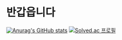 # 반갑읍니다
[![Anurag's GitHub stats](https://github-readme-stats.vercel.app/api?username=ringcho&theme=cobalt)](https://github.com/anuraghazra/github-readme-stats)
[![Solved.ac
프로필](http://mazassumnida.wtf/api/mini/generate_badge?boj={handle})](https://solved.ac/{handle})
